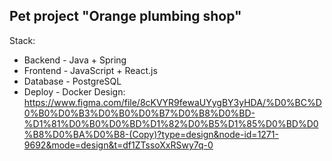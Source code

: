 ## Pet project "Orange plumbing shop"
Stack:
- Backend - Java + Spring
- Frontend - JavaScript + React.js
- Database - PostgreSQL
- Deploy - Docker
Design: https://www.figma.com/file/8cKVYR9fewaUYygBY3yHDA/%D0%BC%D0%B0%D0%B3%D0%B0%D0%B7%D0%B8%D0%BD-%D1%81%D0%B0%D0%BD%D1%82%D0%B5%D1%85%D0%BD%D0%B8%D0%BA%D0%B8-(Copy)?type=design&node-id=1271-9692&mode=design&t=df1ZTssoXxRSwy7q-0